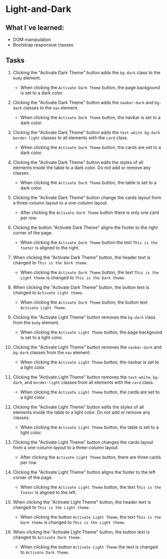 # Light-and-Dark

## What I`ve learned:

- DOM manipulation
- Bootstrap responsive classes

## Tasks

1. Clicking the "Activate Dark Theme" button adds the `bg-dark` class to the `body` element.
    - When clicking the `Activate Dark Theme` button, the page backgound is set to a dark color.

2. Clicking the "Activate Dark Theme" button adds the `navbar-dark` and `bg-dark` classes to the `nav` element.
    - When clicking the `Activate Dark Theme` button, the navbar is set to a dark color.

3. Clicking the "Activate Dark Theme" button adds the `text-white bg-dark border-light` classes to all elements with the `card` class.
    - When clicking the `Activate Dark Theme` button, the cards are set to a dark color.

4. Clicking the "Activate Dark Theme" button edits the styles of all elements inside the table to a dark color. Do not add or remove any classes.
    - When clicking the `Activate Dark Theme` button, the table is set to a dark color.

5. Clicking the "Activate Dark Theme" button change the cards layout from a three-column layout to a one-column layout.
    - After clicking the `Activate Dark Theme` button there is only one card per row.

6. Clicking the button "Activate Dark Theme" aligns the footer to the right corner of the page.
    - When clicking the `Activate Dark Theme` button the text `This is the footer` is aligned to the right.

7. When clicking the "Activate Dark Theme" button, the header text is changed to `This is the Dark theme`.
    - When clicking the `Activate Dark Theme` button, the text `This is the Light theme` is changed to `This is the Dark theme`.

8. When clicking the "Activate Dark Theme" button, the button text is changed to `Activate Light theme`.
    - When clicking the `Activate Dark Theme` button, the button text `Activate Light Theme`.

9. Clicking the "Activate Light Theme" button removes the `bg-dark` class from the `body` element.
    - When clicking the `Activate Light Theme` button, the page backgound is set to a light color.

10. Clicking the "Activate Light Theme" button removes the `navbar-dark` and `bg-dark` classes from the `nav` element.
    - When clicking the `Activate Light Theme` button, the navbar is set to a light color.

11. Clicking the "Activate Light Theme" button removes the `text-white`, `bg-dark`, and `border-light` classes from all elements with the `card` class.
    - When clicking the `Activate Light Theme` button, the cards are set to a light color.

12. Clicking the "Activate Light Theme" button edits the styles of all elements inside the table to a light color. Do not add or remove any classes.
    - When clicking the `Activate Light Theme` button, the table is set to a light color.

13. Clicking the "Activate Light Theme" button changes the cards layout from a one-column layout to a three-column layout.
    - After clicking the `Activate Light Theme` button, there are three cards per row.

14. Clicking the "Activate Light Theme" button aligns the footer to the left corner of the page.
    - When clicking the `Activate Light Theme` button, the text `This is the footer` is aligned to the left.

15. When clicking the "Activate Light Theme" button, the header text is changed to `This is the Light theme`.
    - When clicking the button `Activate Light Theme`, the text `This is the Dark theme` is changed to `This is the Light theme`.

16. When clicking the "Activate Light Theme" button, the button text is changed to `Activate Dark theme`.
    - When clicking the button `Activate Light Theme` the text is changed to `Activate Dark Theme`.
